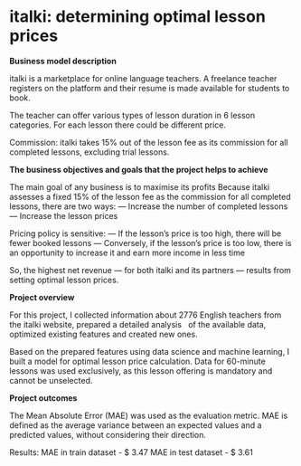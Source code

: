 # italki: determining optimal lesson prices

**Business model description**

italki is a marketplace for online language teachers. A freelance teacher registers on the platform and their resume is made available for students to book.

The teacher can offer various types of lesson duration in 6 lesson categories. For each lesson there could be different price.

Commission: italki takes 15% out of the lesson fee as its commission for all completed lessons, excluding trial lessons.

**The business objectives and goals that the project helps to achieve**

 The main goal of any business is to maximise its profits
 Because italki assesses a fixed 15% of the lesson fee as the commission for all completed lessons, there are two ways:
— Increase the number of completed lessons
— Increase the lesson prices

Pricing policy is sensitive:
— If the lesson’s price is too high, there will be fewer booked lessons
— Conversely, if the lesson’s price is too low, there is an opportunity to increase it and earn more income in less time

So, the highest net revenue — for both italki and its partners — results from setting optimal lesson prices.

**Project overview**

For this project, I collected information about 2776 English teachers from the italki website, prepared a detailed analysis   of the available data, optimized existing features and created new ones.

Based on the prepared features using data science and machine learning, I built a model for optimal lesson price calculation.
Data for 60-minute lessons was used exclusively, as this lesson offering is mandatory and cannot be unselected.

**Project outcomes**

The Mean Absolute Error (MAE) was used as the evaluation metric.
MAE is defined as the average variance between an expected values and a predicted values, without considering their direction.

Results:
MAE in train dataset - $ 3.47
MAE in test dataset - $ 3.61
